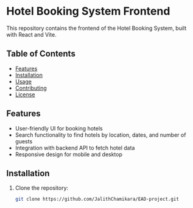 # Hotel Booking System Frontend

This repository contains the frontend of the Hotel Booking System, built with React and Vite.

## Table of Contents

- [Features](#features)
- [Installation](#installation)
- [Usage](#usage)
- [Contributing](#contributing)
- [License](#license)

## Features

- User-friendly UI for booking hotels
- Search functionality to find hotels by location, dates, and number of guests
- Integration with backend API to fetch hotel data
- Responsive design for mobile and desktop

## Installation

1. Clone the repository:
   ```bash
   git clone https://github.com/JalithChamikara/EAD-project.git
